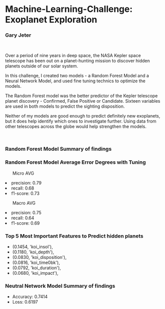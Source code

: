 <h1> Machine-Learning-Challenge:  Exoplanet Exploration </h1>
<h3> Gary Jeter </h3></br>

<p>Over a period of nine years in deep space, the NASA Kepler space telescope has been out on a planet-hunting mission to discover hidden planets outside of our solar system. </p>
<p> In this challenge, I created two models - a Random Forest Model and a Neural Network Model, and used fine tuning technics to optimize the models. </p>
<p> The Random Forest model was the better predictor of the Kepler telescope planet discovery - Confirmed, False Positive or Candidate. Sixteen variables are used in both models to predict the sighting disposition. </p>
<p> Neither of my models are good enough to predict definitely new exoplanets, but it does help identify which ones to investigate further.  Using data from other telescopes across the globe would help strengthen the models. </p>  

</br>

<h3> Random Forest Model Summary of findings </h3>

### Random Forest Model Average Error Degrees with Tuning	
<ul> Micro AVG </ul>
<li> precision: 0.79 </li>
<li> recall: 0.68 </li>
<li> f1-score: 0.73 </li>

<ul> Macro AVG </ul>
<li> precision: 0.75 </li>
<li> recall: 0.64 </li>
<li> f1-score: 0.69 </li>


### Top 5 Most Important Features to Predict hidden planets 
 * (0.1454, 'koi_insol'),
 * (0.1180, 'koi_depth'),
 * (0.0830, 'koi_disposition'),
 * (0.0816, 'koi_time0bk'),
 * (0.0792, 'koi_duration'),
 * (0.0680, 'koi_impact'),
 
<h3> Neutral Network Model Summary of findings </h3>

* Accuracy: 0.7414
* Loss: 0.6197

